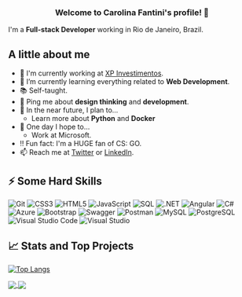 <h3 align="center">
  Welcome to Carolina Fantini's profile! 👋
</h3>

I'm a **Full-stack Developer** working in Rio de Janeiro, Brazil.

## A little about me

- 🔨 I'm currently working at [XP Investimentos](https://www.xpi.com.br/).
- 🌱 I’m currently learning everything related to **Web Development**.
- 📚 Self-taught.
- 💬 Ping me about **design thinking** and **development**.
- 🎯 In the near future, I plan to...
  - Learn more about **Python** and **Docker**
- 🤞 One day I hope to...
  - Work at Microsoft.
- ‼️ Fun fact: I'm a HUGE fan of CS: GO.
- 📫 Reach me at [Twitter](https://twitter.com/carol_fantini) or [LinkedIn](https://linkedin.com/in/carolfantini).

## ⚡ Some Hard Skills

![Git](https://img.shields.io/badge/-Git-F05032?&logo=git&logoColor=FFFFFF)
![CSS3](https://img.shields.io/badge/CSS-%231572B6.svg?logo=css3)
![HTML5](https://img.shields.io/badge/HTML-%23E34F26.svg?logo=html5&logoColor=white)
![JavaScript](https://img.shields.io/badge/JavaScript-%23F7DF1E.svg?logo=javascript&logoColor=black)
![SQL](https://img.shields.io/badge/SQL-%23025E8C.svg?logo=amazon-dynamodb)
![.NET](https://img.shields.io/badge/.NET-5C2D91?logo=.net)
![Angular](https://img.shields.io/badge/Angular-F05032.svg?logo=angular)
![C#](https://img.shields.io/badge/C%23-8A2BE2.svg?logo=c-sharp)
![Azure](https://img.shields.io/badge/Azure-3333FF.svg?logo=microsoft%20azure)
![Bootstrap](https://img.shields.io/badge/Bootstrap-5C2D91.svg?logo=bootstrap&logoColor=white)
![Swagger](https://img.shields.io/badge/Swagger-000033?logo=swagger)
![Postman](https://img.shields.io/badge/Postman-FF8533?logo=postman&logoColor=white)
![MySQL](https://img.shields.io/badge/MySQL-000066?logo=mysql&logoColor=white)
![PostgreSQL](https://img.shields.io/badge/PostgreSQL-0066FF?logo=postgresql&logoColor=white)
![Visual Studio Code](https://img.shields.io/badge/Visual%20Studio%20Code-0078d7.svg?logo=visual-studio-code&logoColor=white)
![Visual Studio](https://img.shields.io/badge/Visual%20Studio-5C2D91.svg?logo=visual-studio&logoColor=white)

## 📈 Stats and Top Projects

[![Top Langs](https://github-readme-stats.vercel.app/api/top-langs/?username=CarolFantini&layout=compact&langs_count=6&theme=dark&cache_seconds=1800&locale=en)]()

<a href="https://github.com/CarolFantini/BCChallenge">
  <img align="center" src="https://github-readme-stats.vercel.app/api/pin/?username=CarolFantini&repo=BCChallenge&theme=dark&cache_seconds=1800&locale=en" />
</a>
<a href="https://github.com/CarolFantini/VHChallenge">
  <img align="center" src="https://github-readme-stats.vercel.app/api/pin/?username=CarolFantini&repo=VHChallenge&theme=dark&cache_seconds=1800&locale=en" />
</a>
